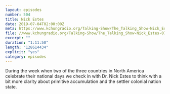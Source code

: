 ```yaml
---
layout: episodes
number: 504
title: Nick Estes
date: 2019-07-04T02:00:00Z
meta: https://www.kchungradio.org/Talking-Show/The_Talking_Show-Nick_Estes-07.03.2019.mp3
file: //www.kchungradio.org/Talking-Show/The_Talking_Show-Nick_Estes-07.03.2019.mp3
excerpt: ""
duration: "1:11:50"
length: "128614434"
explicit: "yes"
category: episodes
---
```

During the week when two of the three countries in North America celebrate their national days we check in with Dr. Nick Estes to think with a bit more clarity about primitive accumulation and the settler colonial nation state. 
